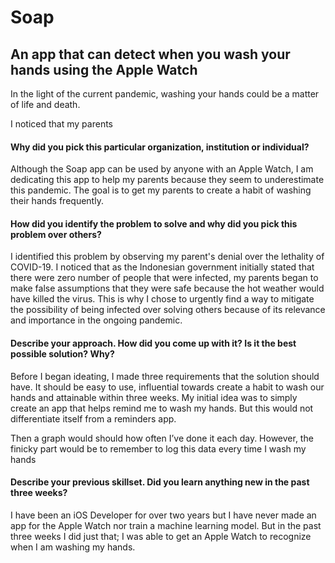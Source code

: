 # Soap
## An app that can detect when you wash your hands using the Apple Watch

In the light of the current pandemic, washing your hands could be a matter of life and death.  

I noticed that my parents 

#### Why did you pick this particular organization, institution or individual?

Although the Soap app can be used by anyone with an Apple Watch, I am dedicating this app to help my parents because they seem to underestimate this pandemic. The goal is to get my parents to create a habit of washing their hands frequently.

#### How did you identify the problem to solve and why did you pick this problem over others?

I identified this problem by observing my parent's denial over the lethality of COVID-19. I noticed that as the Indonesian government initially stated that there were zero number of people that were infected, my parents began to make false assumptions that they were safe because the hot weather would have killed the virus. This is why I chose to urgently find a way to mitigate the possibility of being infected over solving others because of its relevance and importance in the ongoing pandemic.

#### Describe your approach. How did you come up with it? Is it the best possible solution? Why?

Before I began ideating, I made three requirements that the solution should have. It should be easy to use, influential towards create a habit to wash our hands and attainable within three weeks. My initial idea was to simply create an app that helps remind me to wash my hands. But this would not differentiate itself from a reminders app. 

Then a graph would should how often I’ve done it each day. However, the finicky part would be to remember to log this data every time I wash my hands

#### Describe your previous skillset. Did you learn anything new in the past three weeks? 

I have been an iOS Developer for over two years but I have never made an app for the Apple Watch nor train a machine learning model. But in the past three weeks I did just that; I was able to get an Apple Watch to recognize when I am washing my hands.
